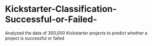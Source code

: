 # Kickstarter-Classification-Successful-or-Failed-
Analyzed the data of 300,000 Kickstarter projects to predict whether a project is successful or failed
